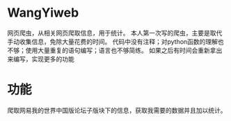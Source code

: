 # WangYiweb
网页爬虫，从相关网页爬取信息，用于统计。
本人第一次写的爬虫，主要是取代手动收集信息，免除大量花费的时间。
代码中没有注释；对python函数的理解也不够；使用大量重复的语句编写；语言也不够简练。
如果之后有时间会重新拿出来编写，实现更多的功能


# 功能
爬取网易我的世界中国版论坛子版块下的信息，获取我需要的数据并且加以统计。
